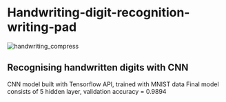 # Handwriting-digit-recognition-writing-pad

![handwriting_compress](https://user-images.githubusercontent.com/71583394/187035500-b47aa212-070c-457b-9ceb-158f054c41fe.gif) <br>

<h2>Recognising handwritten digits with CNN</h2>
CNN model built with Tensorflow API, trained with MNIST data
Final model consists of 5 hidden layer, validation accuracy = 0.9894
